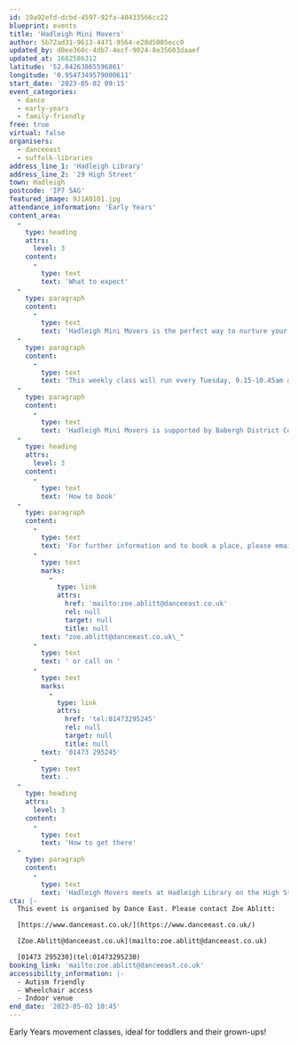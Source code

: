 ```yaml
---
id: 19a92efd-dcbd-4597-92fa-40433566cc22
blueprint: events
title: 'Hadleigh Mini Movers'
author: 5b72ad31-9613-4471-9564-e28d5005ecc0
updated_by: d0ee360c-4db7-4ecf-9024-8e35603daaef
updated_at: 1682586312
latitude: '52.04263865596861'
longitude: '0.9547349579000611'
start_date: '2023-05-02 09:15'
event_categories:
  - dance
  - early-years
  - family-friendly
free: true
virtual: false
organisers:
  - danceeast
  - suffolk-libraries
address_line_1: 'Hadleigh Library'
address_line_2: '29 High Street'
town: Hadleigh
postcode: 'IP7 5AG'
featured_image: 9J1A0101.jpg
attendance_information: 'Early Years'
content_area:
  -
    type: heading
    attrs:
      level: 3
    content:
      -
        type: text
        text: 'What to expect'
  -
    type: paragraph
    content:
      -
        type: text
        text: 'Hadleigh Mini Movers is the perfect way to nurture your little ones natural love of movement in a structured yet relaxed environment. Themes, music, props and games are used to develop balance, coordination and imagination, and grown-ups are encouraged to join in the fun too!'
  -
    type: paragraph
    content:
      -
        type: text
        text: 'This weekly class will run every Tuesday, 9.15-10.45am at Hadleigh Library. The session includes half an hour at the end for refreshments and socialising.'
  -
    type: paragraph
    content:
      -
        type: text
        text: 'Hadleigh Mini Movers is supported by Babergh District Council.'
  -
    type: heading
    attrs:
      level: 3
    content:
      -
        type: text
        text: 'How to book'
  -
    type: paragraph
    content:
      -
        type: text
        text: 'For further information and to book a place, please email Zoe at '
      -
        type: text
        marks:
          -
            type: link
            attrs:
              href: 'mailto:zoe.ablitt@danceeast.co.uk'
              rel: null
              target: null
              title: null
        text: "zoe.ablitt@danceeast.co.uk\_"
      -
        type: text
        text: ' or call on '
      -
        type: text
        marks:
          -
            type: link
            attrs:
              href: 'tel:01473295245'
              rel: null
              target: null
              title: null
        text: '01473 295245'
      -
        type: text
        text: .
  -
    type: heading
    attrs:
      level: 3
    content:
      -
        type: text
        text: 'How to get there'
  -
    type: paragraph
    content:
      -
        type: text
        text: 'Hadleigh Movers meets at Hadleigh Library on the High Street in Hadleigh, IP7 5AG.'
cta: |-
  This event is organised by Dance East. Please contact Zoe Ablitt:

  [https://www.danceeast.co.uk/](https://www.danceeast.co.uk/)

  [Zoe.Ablitt@danceeast.co.uk](mailto:zoe.ablitt@danceeast.co.uk)

  [01473 295230](tel:01473295230)
booking_link: 'mailto:zoe.ablitt@danceeast.co.uk'
accessibility_information: |-
  - Autism friendly
  - Wheelchair access
  - Indoor venue
end_date: '2023-05-02 10:45'
---
```

Early Years movement classes, ideal for toddlers and their grown-ups!